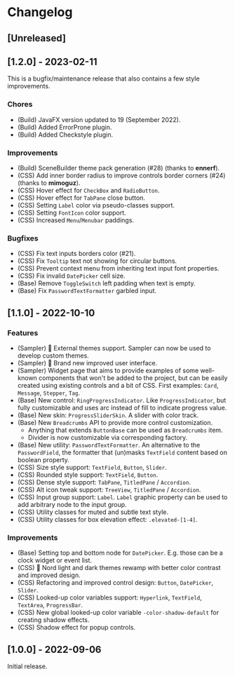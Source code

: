 # Changelog

## [Unreleased]

## [1.2.0] - 2023-02-11

This is a bugfix/maintenance release that also contains a few style improvements.

### Chores

- (Build) JavaFX version updated to 19 (September 2022).
- (Build) Added ErrorProne plugin.
- (Build) Added Checkstyle plugin.

### Improvements

- (Build) SceneBuilder theme pack generation (#28) (thanks to **ennerf**).
- (CSS) Add inner border radius to improve controls border corners (#24) (thanks to **mimoguz**).
- (CSS) Hover effect for `CheckBox` and `RadioButton`.
- (CSS) Hover effect for `TabPane` close button.
- (CSS) Setting `Label` color via pseudo-classes support.
- (CSS) Setting `FontIcon` color support.
- (CSS) Increased `Menu`/`Menubar` paddings.

### Bugfixes

- (CSS) Fix text inputs borders color (#21).
- (CSS) Fix `Tooltip` text not showing for circular buttons.
- (CSS) Prevent context menu from inheriting text input font properties.
- (CSS) Fix invalid `DatePicker` cell size.
- (Base) Remove `ToggleSwitch` left padding when text is empty.
- (Base) Fix `PasswordTextFormatter` garbled input.

## [1.1.0] - 2022-10-10

### Features

- (Sampler) 🚀 External themes support. Sampler can now be used to develop custom themes.
- (Sampler) 🚀 Brand new improved user interface.
- (Sampler) Widget page that aims to provide examples of some well-known components that won't be added to the project, but can be easily created using existing controls and a bit of CSS. First examples: `Card`, `Message`, `Stepper`, `Tag`.
- (Base) New control: `RingProgressIndicator`. Like `ProgressIndicator`, but fully customizable and uses arc instead of fill to indicate progress value.
- (Base) New skin: `ProgressSliderSkin`. A slider with color track.
- (Base) New `Breadcrumbs` API to provide more control customization.
  - Anything that extends `ButtonBase` can be used as `Breadcrumbs` item.
  - Divider is now customizable via corresponding factory.
- (Base) New utility: `PasswordTextFormatter`. An alternative to the `PasswordField`, the formatter that (un)masks `TextField` content based on boolean property.
- (CSS) Size style support: `TextField`, `Button`, `Slider`.
- (CSS) Rounded style support: `TextField`, `Button`.
- (CSS) Dense style support: `TabPane`, `TitledPane` / `Accordion`.
- (CSS) Alt icon tweak support: `TreeView`, `TitledPane` / `Accordion`.
- (CSS) Input group support: `Label`. `Label` graphic property can be used to add arbitrary node to the input group.
- (CSS) Utility classes for muted and subtle text style.
- (CSS) Utility classes for box elevation effect: `.elevated-[1-4]`.

### Improvements

- (Base) Setting top and bottom node for `DatePicker`. E.g. those can be a clock widget or event list.
- (CSS) 🚀 Nord light and dark themes rewamp with better color contrast and improved design.
- (CSS) Refactoring and improved control design: `Button`, `DatePicker`, `Slider`.
- (CSS) Looked-up color variables support: `Hyperlink`, `TextField`, `TextArea`, `ProgressBar`.
- (CSS) New global looked-up color variable `-color-shadow-default` for creating shadow effects.
- (CSS) Shadow effect for popup controls.

## [1.0.0] - 2022-09-06

Initial release.

